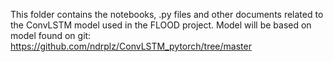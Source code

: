 This folder contains the notebooks, .py files and other documents related to the ConvLSTM model used in the FLOOD project.
Model will be based on model found on git: https://github.com/ndrplz/ConvLSTM_pytorch/tree/master 